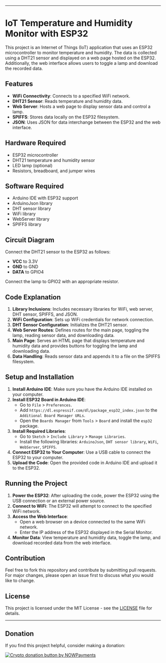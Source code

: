
---

# IoT Temperature and Humidity Monitor with ESP32

This project is an Internet of Things (IoT) application that uses an ESP32 microcontroller to monitor temperature and humidity. The data is collected using a DHT21 sensor and displayed on a web page hosted on the ESP32. Additionally, the web interface allows users to toggle a lamp and download the recorded data.

## Features

- **WiFi Connectivity**: Connects to a specified WiFi network.
- **DHT21 Sensor**: Reads temperature and humidity data.
- **Web Server**: Hosts a web page to display sensor data and control a lamp.
- **SPIFFS**: Stores data locally on the ESP32 filesystem.
- **JSON**: Uses JSON for data interchange between the ESP32 and the web interface.

## Hardware Required

- ESP32 microcontroller
- DHT21 temperature and humidity sensor
- LED lamp (optional)
- Resistors, breadboard, and jumper wires

## Software Required

- Arduino IDE with ESP32 support
- ArduinoJson library
- DHT sensor library
- WiFi library
- WebServer library
- SPIFFS library

## Circuit Diagram

Connect the DHT21 sensor to the ESP32 as follows:
- **VCC** to 3.3V
- **GND** to GND
- **DATA** to GPIO4

Connect the lamp to GPIO2 with an appropriate resistor.

## Code Explanation

1. **Library Inclusions**: Includes necessary libraries for WiFi, web server, DHT sensor, SPIFFS, and JSON.
2. **WiFi Configuration**: Sets up WiFi credentials for network connection.
3. **DHT Sensor Configuration**: Initializes the DHT21 sensor.
4. **Web Server Routes**: Defines routes for the main page, toggling the lamp, reading sensor data, and downloading data.
5. **Main Page**: Serves an HTML page that displays temperature and humidity data and provides buttons for toggling the lamp and downloading data.
6. **Data Handling**: Reads sensor data and appends it to a file on the SPIFFS filesystem.

## Setup and Installation

1. **Install Arduino IDE**: Make sure you have the Arduino IDE installed on your computer.
2. **Install ESP32 Board in Arduino IDE**:
   - Go to `File` > `Preferences`.
   - Add `https://dl.espressif.com/dl/package_esp32_index.json` to the `Additional Board Manager URLs`.
   - Open the `Boards Manager` from `Tools` > `Board` and install the `esp32` package.
3. **Install Required Libraries**:
   - Go to `Sketch` > `Include Library` > `Manage Libraries`.
   - Install the following libraries: `ArduinoJson`, `DHT sensor library`, `WiFi`, `WebServer`, `SPIFFS`.
4. **Connect ESP32 to Your Computer**: Use a USB cable to connect the ESP32 to your computer.
5. **Upload the Code**: Open the provided code in Arduino IDE and upload it to the ESP32.

## Running the Project

1. **Power the ESP32**: After uploading the code, power the ESP32 using the USB connection or an external power source.
2. **Connect to WiFi**: The ESP32 will attempt to connect to the specified WiFi network.
3. **Access the Web Interface**:
   - Open a web browser on a device connected to the same WiFi network.
   - Enter the IP address of the ESP32 displayed in the Serial Monitor.
4. **Monitor Data**: View temperature and humidity data, toggle the lamp, and download recorded data from the web interface.

## Contribution

Feel free to fork this repository and contribute by submitting pull requests. For major changes, please open an issue first to discuss what you would like to change.

## License

This project is licensed under the MIT License - see the [LICENSE](LICENSE) file for details.

---
<h2 id="donation">Donation</h2>

<p>If you find this project helpful, consider making a donation:</p>
<p><a href="https://nowpayments.io/donation?api_key=REWCYVC-A1AMFK3-QNRS663-PKJSBD2&source=lk_donation&medium=referral" target="_blank">
     <img src="https://nowpayments.io/images/embeds/donation-button-black.svg" alt="Crypto donation button by NOWPayments">
</a></p>
